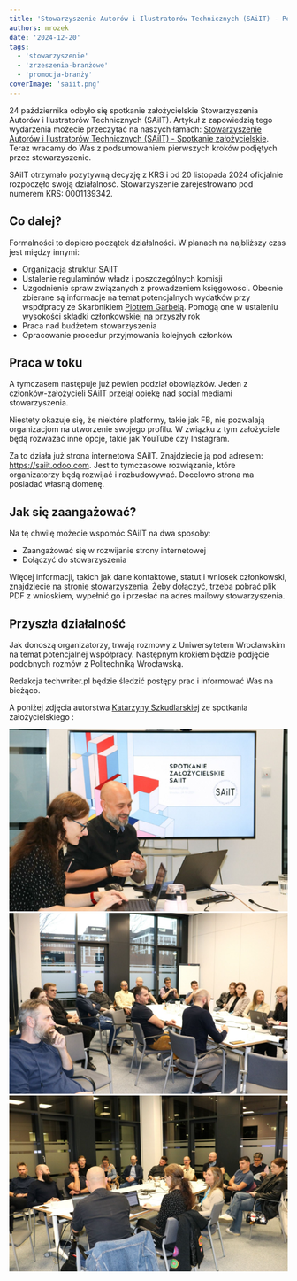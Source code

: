 ```yaml
---
title: 'Stowarzyszenie Autorów i Ilustratorów Technicznych (SAiIT) - Początki działalności'
authors: mrozek
date: '2024-12-20'
tags:
  - 'stowarzyszenie'
  - 'zrzeszenia-branżowe'
  - 'promocja-branży'
coverImage: 'saiit.png'
---
```


24 października odbyło się spotkanie założycielskie Stowarzyszenia Autorów i Ilustratorów Technicznych (SAiIT). Artykuł z zapowiedzią tego wydarzenia możecie przeczytać na naszych łamach: [Stowarzyszenie Autorów i Ilustratorów Technicznych (SAiIT) - Spotkanie założycielskie](https://techwriter.pl/saiit-spotkanie-zalozycielskie/). Teraz wracamy do Was z podsumowaniem pierwszych kroków podjętych przez stowarzyszenie.  

<!--truncate-->

SAiIT otrzymało pozytywną decyzję z KRS i od 20 listopada 2024 oficjalnie rozpoczęło swoją działalność.
Stowarzyszenie zarejestrowano pod numerem KRS: 0001139342.

## Co dalej?

Formalności to dopiero początek działalności. W planach na najbliższy czas jest między innymi:

* Organizacja struktur SAiIT
* Ustalenie regulaminów władz i poszczególnych komisji
* Uzgodnienie spraw związanych z prowadzeniem księgowości. Obecnie zbierane są informacje na temat potencjalnych wydatków przy współpracy ze Skarbnikiem [Piotrem Garbelą](https://www.linkedin.com/in/piotr-garbela-07bbb2b3/). Pomogą one w ustaleniu wysokości składki członkowskiej na przyszły rok
* Praca nad budżetem stowarzyszenia
* Opracowanie procedur przyjmowania kolejnych członków

## Praca w toku

A tymczasem następuje już pewien podział obowiązków. Jeden z członków-założycieli SAiIT przejął opiekę nad social mediami stowarzyszenia. 

Niestety okazuje się, że niektóre platformy, takie jak FB, nie pozwalają organizacjom na utworzenie swojego profilu. W związku z tym założyciele będą rozważać inne opcje, takie jak YouTube czy Instagram. 

Za to działa już strona internetowa SAiIT. Znajdziecie ją pod adresem: https://saiit.odoo.com. Jest to tymczasowe rozwiązanie, które organizatorzy będą rozwijać i rozbudowywać. Docelowo strona ma posiadać własną domenę. 

## Jak się zaangażować?

Na tę chwilę możecie wspomóc SAiIT na dwa sposoby:

- Zaangażować się w rozwijanie strony internetowej
- Dołączyć do stowarzyszenia

Więcej informacji, takich jak dane kontaktowe, statut i wniosek członkowski, znajdziecie na [stronie stowarzyszenia](https://saiit.odoo.com/). 
Żeby dołączyć, trzeba pobrać plik PDF z wnioskiem, wypełnić go i przesłać na adres mailowy stowarzyszenia. 


## Przyszła działalność

Jak donoszą organizatorzy, trwają rozmowy z Uniwersytetem Wrocławskim na temat potencjalnej współpracy. Następnym krokiem będzie podjęcie podobnych rozmów z Politechniką Wrocławską.  

Redakcja techwriter.pl będzie śledzić postępy prac i informować Was na bieżąco. 

A poniżej zdjęcia autorstwa [Katarzyny Szkudlarskiej](https://www.linkedin.com/in/katarzyna-szkudlarska-b94a5913a/) ze spotkania założycielskiego :


![](images/img1.png) ![](images/img2.png) ![](images/img3.png)
